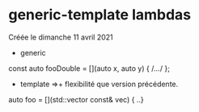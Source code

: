 
#  generic-template lambdas 
Créée le dimanche 11 avril 2021


* generic

const auto fooDouble = [](auto x, auto y) { /*...*/ };

* template =>+ flexibilité que version précédente.

auto foo = []<typename T>(std::vector<T> const& vec) {  ..}
